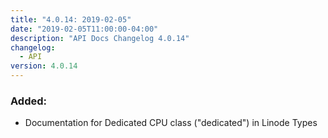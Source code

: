 ```yaml
---
title: "4.0.14: 2019-02-05"
date: "2019-02-05T11:00:00-04:00"
description: "API Docs Changelog 4.0.14"
changelog:
  - API
version: 4.0.14
---
```


### Added:

- Documentation for Dedicated CPU class ("dedicated") in Linode Types
